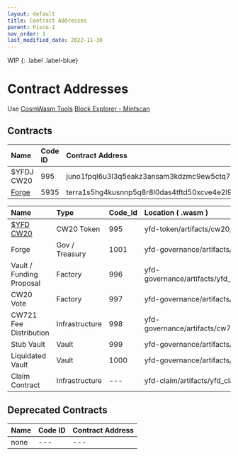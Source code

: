 ```yaml
---
layout: default
title: Contract Addresses
parent: Pisco-1
nav_order: 1
last_modified_date: 2022-11-30
---
```


WIP
{: .label .label-blue}

# Contract Addresses

Use [CosmWasm Tools](https://cosmwasm.tools/)
[Block Explorer - Mintscan](https://testnet.mintscan.io/juno-testnet)

## Contracts

| Name      | Code ID | Contract Address |
|:----------|:--------|:------------------------------------------------------------------|
| $YFDJ CW20 |  995   | juno1fpql6u3l3q5eakz3ansam3kdzmc9ew5ctq75mwdmwf4qh84svevqamlket  |
| [Forge](https://finder.terra.money/testnet/tx/5A19601786BC095E54FB76451D442AAD4B44D6055E798CC9F47D637165CF47C2)     | 5935    | terra1s5hg4kusnnp5q8r8l0das4tftd50xcve4e2l95eqjy3fgducekfsw6yder  |

| Name                     |    Type         | Code_Id | Location ( .wasm ) |
|:-------------------------|:----------------|:--------|:-----------------------------------------------|
| [$YFD CW20](https://finder.terra.money/testnet/tx/F34CF3109D69B0037BA99260E0B853AC06BD14C4461FA90E030F4411E7ADFDD3)              | CW20 Token      |   995  | yfd-token/artifacts/cw20_base                  |
| Forge                    | Gov / Treasury  |   1001  | yfd-governance/artifacts/forge_contract        |
| Vault / Funding Proposal | Factory         |   996  | yfd-governance/artifacts/yfd_proposal_contract |
| CW20 Vote                | Factory         |   997  | yfd-governance/artifacts/cw20_vote             |
| CW721 Fee Distribution   | Infrastructure  |   998  | yfd-governance/artifacts/cw721_fee_distribution|
| Stub Vault               | Vault           |   999  | yfd-governance/artifacts/stub_vault            |
| Liquidated Vault         | Vault           |   1000  | yfd-governance/artifacts/liquidated_vault      |
| Claim Contract           | Infrastructure  |   ---  | yfd-claim/artifacts/yfd_claim                  |


## Deprecated Contracts

| Name      | Code ID | Contract Address |
|:----------|:--------|:------------------------------------------------------------------|
|  none | --- | --- |
